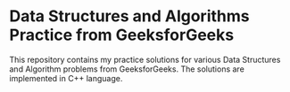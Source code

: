 # Data Structures and Algorithms Practice from GeeksforGeeks

This repository contains my practice solutions for various Data Structures and Algorithm problems from GeeksforGeeks. The solutions are implemented in C++ language.
